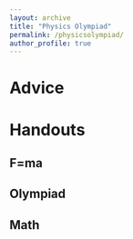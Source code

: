 ```yaml
---
layout: archive
title: "Physics Olympiad"
permalink: /physicsolympiad/
author_profile: true
---
```


# Advice

# Handouts
## F=ma

## Olympiad

## Math
